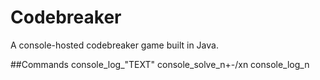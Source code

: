 # Codebreaker
A console-hosted codebreaker game built in Java.

##Commands
console_log_"TEXT"
console_solve_n+-/xn
console_log_n
